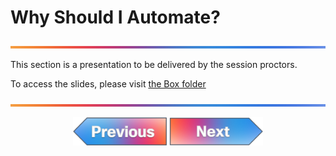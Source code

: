 # Why Should I Automate?

![line](../../images/banner.png)

This section is a presentation to be delivered by the session proctors.

To access the slides, please visit [the Box folder](https://cisco.app.box.com/folder/340062289300?s=hmrhjoshhzez3vlzdisvk0s9frn0lh5c)

![line](../../images/banner.png)
<p align="center">
<a href="../../day1/06-hands-on-rag-for-netengs/1.md"><img src="../../images/previous.png" width="150px"></a>
<a href="../02-intro-to-apis/1.md"><img src="../../images/next.png" width="150px"></a>
</p>
